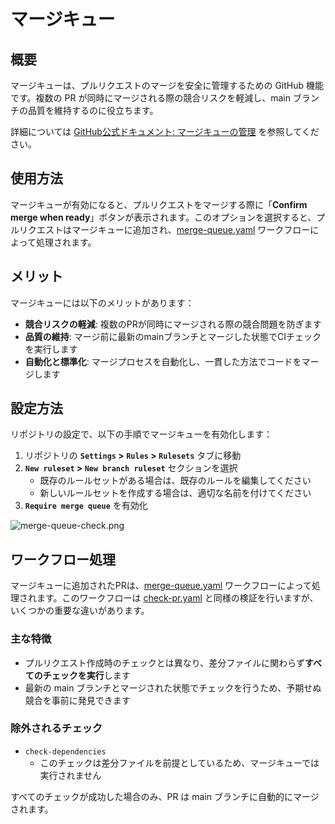 # マージキュー

## 概要

マージキューは、プルリクエストのマージを安全に管理するための GitHub 機能です。複数の PR が同時にマージされる際の競合リスクを軽減し、main ブランチの品質を維持するのに役立ちます。

詳細については [GitHub公式ドキュメント: マージキューの管理](https://docs.github.com/ja/repositories/configuring-branches-and-merges-in-your-repository/configuring-pull-request-merges/managing-a-merge-queue) を参照してください。

## 使用方法

マージキューが有効になると、プルリクエストをマージする際に「**Confirm merge when ready**」ボタンが表示されます。このオプションを選択すると、プルリクエストはマージキューに追加され、[merge-queue.yaml](../.github/workflows/merge-queue.yaml) ワークフローによって処理されます。

## メリット

マージキューには以下のメリットがあります：

- **競合リスクの軽減**: 複数のPRが同時にマージされる際の競合問題を防ぎます
- **品質の維持**: マージ前に最新のmainブランチとマージした状態でCIチェックを実行します
- **自動化と標準化**: マージプロセスを自動化し、一貫した方法でコードをマージします

## 設定方法

リポジトリの設定で、以下の手順でマージキューを有効化します：

1. リポジトリの **`Settings` > `Rules` > `Rulesets`** タブに移動
2. **`New ruleset` > `New branch ruleset`** セクションを選択
    - 既存のルールセットがある場合は、既存のルールを編集してください
    - 新しいルールセットを作成する場合は、適切な名前を付けてください
3. **`Require merge queue`** を有効化

![merge-queue-check.png](../images/merge-queue-check.png)

## ワークフロー処理

マージキューに追加されたPRは、[merge-queue.yaml](../.github/workflows/merge-queue.yaml) ワークフローによって処理されます。このワークフローは [check-pr.yaml](../.github/workflows/check-pr.yaml) と同様の検証を行いますが、いくつかの重要な違いがあります。

### 主な特徴

- プルリクエスト作成時のチェックとは異なり、差分ファイルに関わらず**すべてのチェックを実行**します
- 最新の main ブランチとマージされた状態でチェックを行うため、予期せぬ競合を事前に発見できます

### 除外されるチェック

- `check-dependencies`
  - このチェックは差分ファイルを前提としているため、マージキューでは実行されません

すべてのチェックが成功した場合のみ、PR は main ブランチに自動的にマージされます。

